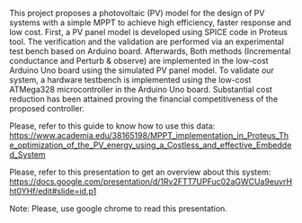 This project proposes a photovoltaic (PV) model for the design of PV systems with a simple MPPT to achieve high efficiency, faster response and low cost. First, a PV panel model is developed using SPICE code in Proteus tool. The verification and the validation are performed via an experimental test bench based on Arduino board. Afterwards, Both methods (Incremental conductance and Perturb & observe) are implemented in the low-cost Arduino Uno board using the simulated PV panel model. To validate our system, a hardware testbench is implemented using the low-cost ATMega328 microcontroller in the Arduino Uno board. Substantial cost reduction has been attained proving the financial competitiveness of the proposed controller.

Please, refer to this guide to know how to use this data: https://www.academia.edu/38165198/MPPT_implementation_in_Proteus_The_optimization_of_the_PV_energy_using_a_Costless_and_effective_Embedded_System

Please, refer to this presentation to get an overview about this system: https://docs.google.com/presentation/d/1Rv2FTT7UPFuc02aGWCUa9euvrHht0YHf/edit#slide=id.p1 

Note: Please, use google chrome to read this presentation. 
